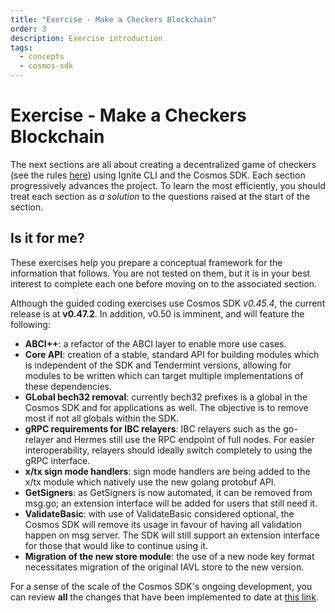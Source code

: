 ```yaml
---
title: "Exercise - Make a Checkers Blockchain"
order: 3
description: Exercise introduction
tags: 
  - concepts
  - cosmos-sdk
---
```


# Exercise - Make a Checkers Blockchain

The next sections are all about creating a decentralized game of checkers (see the rules [here](https://www.ducksters.com/games/checkers_rules.php)) using Ignite CLI and the Cosmos SDK. Each section progressively advances the project. To learn the most efficiently, you should treat each section as _a solution_ to the questions raised at the start of the section.

## Is it for me?

These exercises help you prepare a conceptual framework for the information that follows. You are not tested on them, but it is in your best interest to complete each one before moving on to the associated section.

<HighlightBox type="info">

Although the guided coding exercises use Cosmos SDK _v0.45.4_, the current release is at **v0.47.2**. In addition, v0.50 is imminent, and will feature the following:

* **ABCI++**: a refactor of the ABCI layer to enable more use cases.
* **Core API**: creation of a stable, standard API for building modules which is independent of the SDK and Tendermint versions, allowing for modules to be written which can target multiple implementations of these dependencies.
* **GLobal bech32 removal**: currently bech32 prefixes is a global in the Cosmos SDK and for applications as well. The objective is to remove most if not all globals within the SDK.
* **gRPC requirements for IBC relayers**: IBC relayers such as the go-relayer and Hermes still use the RPC endpoint of full nodes. For easier interoperability, relayers should ideally switch completely to using the gRPC interface.
* **x/tx sign mode handlers**: sign mode handlers are being added to the x/tx module which natively use the new golang protobuf API.
* **GetSigners**: as GetSigners is now automated, it can be removed from msg.go; an extension interface will be added for users that still need it.
* **ValidateBasic**: with use of ValidateBasic considered optional, the Cosmos SDK will remove its usage in favour of having all validation happen on msg server. The SDK will still support an extension interface for those that would like to continue using it.
* **Migration of the new store module**: the use of a new node key format necessitates migration of the original IAVL store to the new version.

For a sense of the scale of the Cosmos SDK's ongoing development, you can review **all** the changes that have been implemented to date at [this link](https://github.com/cosmos/cosmos-sdk/releases).

</HighlightBox>


<!--## Next up

Start with your checkers blockchain by heading to the [next section](./3-stored-game.md).-->
